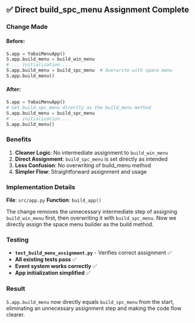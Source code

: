 ## ✅ Direct build_spc_menu Assignment Complete

### Change Made

#### **Before:**
```python
S.app = YabaiMenuApp()
S.app.build_menu = build_win_menu
# ... initialization ...
S.app.build_menu = build_spc_menu  # Overwrite with space menu
S.app.build_menu()
```

#### **After:**
```python
S.app = YabaiMenuApp()
# Set build_spc_menu directly as the build_menu method
S.app.build_menu = build_spc_menu
# ... initialization ...
S.app.build_menu()
```

### Benefits

1. **Cleaner Logic**: No intermediate assignment to `build_win_menu`
2. **Direct Assignment**: `build_spc_menu` is set directly as intended
3. **Less Confusion**: No overwriting of build_menu method
4. **Simpler Flow**: Straightforward assignment and usage

### Implementation Details

**File**: `src/app.py`
**Function**: `build_app()`

The change removes the unnecessary intermediate step of assigning `build_win_menu` first, then overwriting it with `build_spc_menu`. Now we directly assign the space menu builder as the build method.

### Testing

- **`test_build_menu_assignment.py`** - Verifies correct assignment ✅
- **All existing tests pass** ✅
- **Event system works correctly** ✅
- **App initialization simplified** ✅

### Result

`S.app.build_menu` now directly equals `build_spc_menu` from the start, eliminating an unnecessary assignment step and making the code flow clearer.
